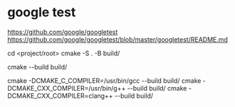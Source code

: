 # google test

https://github.com/google/googletest
https://github.com/google/googletest/blob/master/googletest/README.md

cd <project/root>
cmake -S . -B build/

cmake --build build/

cmake -DCMAKE_C_COMPILER=/usr/bin/gcc --build build/
cmake -DCMAKE_CXX_COMPILER=/usr/bin/g++ --build build/
cmake -DCMAKE_CXX_COMPILER=clang++ --build build/